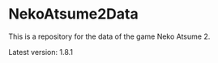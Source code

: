 # NekoAtsume2Data

This is a repository for the data of the game Neko Atsume 2.

Latest version: 1.8.1
